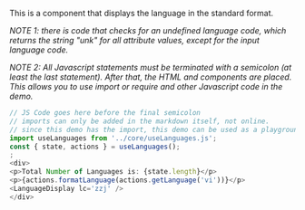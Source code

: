 This is a component that displays the language in the standard format.

*NOTE 1: there is code that checks for an undefined language code, which returns the string "unk" for all attribute values, except for the input language code.*

*NOTE 2: All Javascript statements must be terminated with a semicolon (at least the last statement). After that, the HTML and components are placed. This allows you to use import or require and other Javascript code in the demo.*

```js
// JS Code goes here before the final semicolon
// imports can only be added in the markdown itself, not online.
// since this demo has the import, this demo can be used as a playground
import useLanguages from '../core/useLanguages.js';
const { state, actions } = useLanguages();
;
<div>
<p>Total Number of Languages is: {state.length}</p>
<p>{actions.formatLanguage(actions.getLanguage('vi'))}</p>
<LanguageDisplay lc='zzj' />
</div>
```
